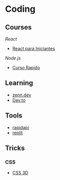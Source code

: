 # Coding

## Courses
*React*
* [React para Iniciantes](https://www.udemy.com/course/react-para-iniciantes-free/)

*Node.js*
* [Curso Rapido](https://www.youtube.com/watch?v=XN705pQeoyU&list=PLx4x_zx8csUjFC41ev2qX5dnr-0ThpoXE)

## Learning
* [zenn.dev](https://zenn.dev/)
* [Dev.to](https://dev.to/)

## Tools
* [rapidapi](https://rapidapi.com/hub)
* [replit](https://replit.com/)

## Tricks
### CSS
* [CSS 3D](https://vinceumo.github.io/devNotes/CSS/css-3d-scrolling-on-the-z-axis/)
